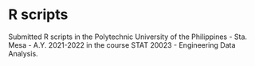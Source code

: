 # R scripts

Submitted R scripts in the Polytechnic University of the Philippines - Sta. Mesa - A.Y. 2021-2022 in the course STAT 20023 - Engineering Data Analysis.
